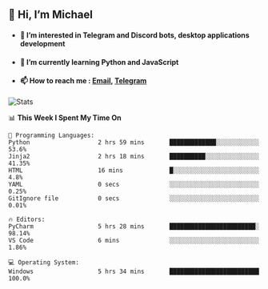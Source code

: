 ## 👋 Hi, I’m Michael
- #### 👀 I’m interested in Telegram and Discord bots, desktop applications development
- #### 🌱 I’m currently learning Python and JavaScript
- #### 📫 How to reach me : [Email](mailto:misha@kurapov.ru), [Telegram](https://t.me/mickr7)

![Stats](https://github-readme-stats.vercel.app/api?username=krpff&show_icons=true&theme=react&hide=issues&count_private=true&layout=compact)


<!--START_SECTION:waka-->
📊 **This Week I Spent My Time On** 

```text
💬 Programming Languages: 
Python                   2 hrs 59 mins       █████████████░░░░░░░░░░░░   53.6% 
Jinja2                   2 hrs 18 mins       ██████████░░░░░░░░░░░░░░░   41.35% 
HTML                     16 mins             █░░░░░░░░░░░░░░░░░░░░░░░░   4.8% 
YAML                     0 secs              ░░░░░░░░░░░░░░░░░░░░░░░░░   0.25% 
GitIgnore file           0 secs              ░░░░░░░░░░░░░░░░░░░░░░░░░   0.01%

🔥 Editors: 
PyCharm                  5 hrs 28 mins       ████████████████████████░   98.14% 
VS Code                  6 mins              ░░░░░░░░░░░░░░░░░░░░░░░░░   1.86%

💻 Operating System: 
Windows                  5 hrs 34 mins       █████████████████████████   100.0%

```


<!--END_SECTION:waka-->
